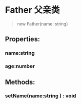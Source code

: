 # Father 父亲类 

> new Father(name: string)
## Properties:
### name:string
### age:number
## Methods:
### setName(name:string )  : void


